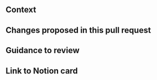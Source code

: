## Context

<!-- Why are you making this change? What might surprise someone about it? -->

## Changes proposed in this pull request

<!-- If there are UI changes, please include Before and After screenshots. -->

<!--
| Before | After |
|--------|-------|
|        |       |
-->

## Guidance to review

<!-- How could someone else check this work? Which parts do you want more feedback on? -->

## Link to Notion card
